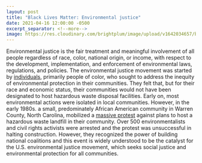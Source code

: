 ```yaml
---
layout: post
title: "Black Lives Matter: Environmental justice"
date: 2021-04-16 12:00:00 -0500
excerpt_separator: <!--more-->
image: https://res.cloudinary.com/brightplum/image/upload/v1642034657/blm-stanford-archive/posts/environmental-justice.jpg
---
```


Environmental justice is the fair treatment and meaningful involvement of all people regardless of race, color, national origin, or income, with respect to the development, implementation, and enforcement <!--more--> of environmental laws, regulations, and policies. The environmental justice movement was started by [individuals][individuals], primarily people of color, who sought to address the inequity of environmental protection in their communities. They felt that, but for their race and economic status, their communities would not have been designated to host hazardous waste disposal facilities. Early on, most environmental actions were isolated in local communities. However, in the early 1980s. a small, predominately African American community in Warren County, North Carolina, mobilized a [massive protest][protest] against plans to host a hazardous waste landfill in their community. Over 500 environmentalists and civil rights activists were arrested and the protest was unsuccessful in halting construction. However, they recognized the power of building national coalitions and this event is widely understood to be the catalyst for the U.S. environmental justice movement, which seeks social justice and environmental protection for all communities.

[individuals]: http://r20.rs6.net/tn.jsp?f=001XcQsvZjNK9g2b0E3cKAwAzBz1y7JjDEzHQX_MPUhwOoDgIROsUr8lGL0F70t2HJ07J_fMAFMGVKNuZ8eRLrsgKE6Rbqhp8KgPazXBWtaintPvX6PYyxLHW_3o9U5cVIL3GwI17xCpzZea_5wBdPDq1ckm_3h281Jvp1Ir4aaoRUnz2thvhGWuSCVPwYTr6t6nzLGm_UpmrLgQ2XNm2s8gPiU5ujT3Acgp72d9K2MIIQ=&c=uo7UExWXisooAgElEKBpEEGj5jH_F-rOr66wZCZmqrtoJ1A61elK7w==&ch=_AvtuzJAscopWHnYrUGHvoUHAi68KEeJTy0bCHUT0mQXC-0z1zjV2w==
[protest]: http://r20.rs6.net/tn.jsp?f=001XcQsvZjNK9g2b0E3cKAwAzBz1y7JjDEzHQX_MPUhwOoDgIROsUr8lGL0F70t2HJ0HK9QDOA-wHJj66eWduC6TbSKd7yCJOlKVvKLPOzCEeJS2tmqwdd93gZkydWqtiLD1sS0aHD1WKIRlTWt4yPqfvR8xLRCEW3m_ADCpKaSNIw=&c=uo7UExWXisooAgElEKBpEEGj5jH_F-rOr66wZCZmqrtoJ1A61elK7w==&ch=_AvtuzJAscopWHnYrUGHvoUHAi68KEeJTy0bCHUT0mQXC-0z1zjV2w==
